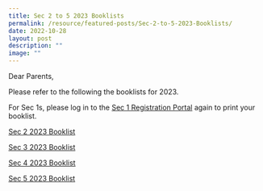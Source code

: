 ```yaml
---
title: Sec 2 to 5 2023 Booklists
permalink: /resource/featured-posts/Sec-2-to-5-2023-Booklists/
date: 2022-10-28
layout: post
description: ""
image: ""
---
```



Dear Parents,

Please refer to the following the booklists for 2023.

For Sec 1s, please log in to the [Sec 1 Registration Portal](https://wsss.edmension.com/) again to print your booklist. 

[Sec 2 2023 Booklist](/files/West%20Spring%20Secondary%20School%20Booklist%202023%20S2.pdf)

[Sec 3 2023 Booklist](/files/West%20Spring%20Secondary%20School%20Booklist%202023%20S3.pdf)

[Sec 4 2023 Booklist](/files/West%20Spring%20Secondary%20School%20Booklist%202023%20S4.pdf)

[Sec 5 2023 Booklist](/files/Sec%205%202023%20Booklist.pdf)
